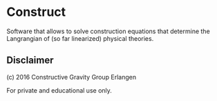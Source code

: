 # Construct

Software that allows to solve construction equations that determine the Langrangian of (so far linearized) physical theories.

## Disclaimer

(c) 2016 Constructive Gravity Group Erlangen

For private and educational use only.
